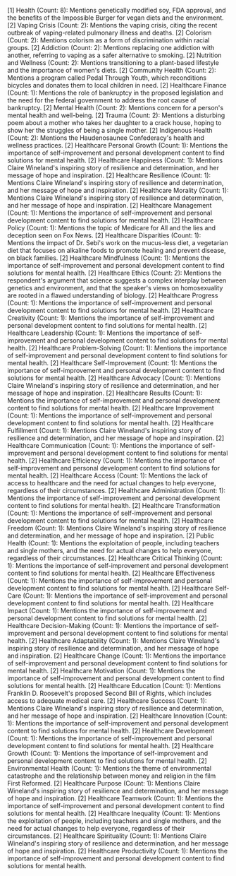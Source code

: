 [1] Health (Count: 8): Mentions genetically modified soy, FDA approval, and the benefits of the Impossible Burger for vegan diets and the environment.
	[2] Vaping Crisis (Count: 2): Mentions the vaping crisis, citing the recent outbreak of vaping-related pulmonary illness and deaths.
	[2] Colorism (Count: 2): Mentions colorism as a form of discrimination within racial groups.
	[2] Addiction (Count: 2): Mentions replacing one addiction with another, referring to vaping as a safer alternative to smoking.
	[2] Nutrition and Wellness (Count: 2): Mentions transitioning to a plant-based lifestyle and the importance of women's diets.
	[2] Community Health (Count: 2): Mentions a program called Pedal Through Youth, which reconditions bicycles and donates them to local children in need.
	[2] Healthcare Finance (Count: 1): Mentions the role of bankruptcy in the proposed legislation and the need for the federal government to address the root cause of bankruptcy.
	[2] Mental Health (Count: 2): Mentions concern for a person's mental health and well-being.
	[2] Trauma (Count: 2): Mentions a disturbing poem about a mother who takes her daughter to a crack house, hoping to show her the struggles of being a single mother.
	[2] Indigenous Health (Count: 2): Mentions the Haudenosaunee Confederacy's health and wellness practices.
	[2] Healthcare Personal Growth (Count: 1): Mentions the importance of self-improvement and personal development content to find solutions for mental health.
	[2] Healthcare Happiness (Count: 1): Mentions Claire Wineland's inspiring story of resilience and determination, and her message of hope and inspiration.
	[2] Healthcare Resilience (Count: 1): Mentions Claire Wineland's inspiring story of resilience and determination, and her message of hope and inspiration.
	[2] Healthcare Morality (Count: 1): Mentions Claire Wineland's inspiring story of resilience and determination, and her message of hope and inspiration.
	[2] Healthcare Management (Count: 1): Mentions the importance of self-improvement and personal development content to find solutions for mental health.
	[2] Healthcare Policy (Count: 1): Mentions the topic of Medicare for All and the lies and deception seen on Fox News.
	[2] Healthcare Disparities (Count: 1): Mentions the impact of Dr. Sebi's work on the mucus-less diet, a vegetarian diet that focuses on alkaline foods to promote healing and prevent disease, on black families.
	[2] Healthcare Mindfulness (Count: 1): Mentions the importance of self-improvement and personal development content to find solutions for mental health.
	[2] Healthcare Ethics (Count: 2): Mentions the respondent's argument that science suggests a complex interplay between genetics and environment, and that the speaker's views on homosexuality are rooted in a flawed understanding of biology.
	[2] Healthcare Progress (Count: 1): Mentions the importance of self-improvement and personal development content to find solutions for mental health.
	[2] Healthcare Creativity (Count: 1): Mentions the importance of self-improvement and personal development content to find solutions for mental health.
	[2] Healthcare Leadership (Count: 1): Mentions the importance of self-improvement and personal development content to find solutions for mental health.
	[2] Healthcare Problem-Solving (Count: 1): Mentions the importance of self-improvement and personal development content to find solutions for mental health.
	[2] Healthcare Self-Improvement (Count: 1): Mentions the importance of self-improvement and personal development content to find solutions for mental health.
	[2] Healthcare Advocacy (Count: 1): Mentions Claire Wineland's inspiring story of resilience and determination, and her message of hope and inspiration.
	[2] Healthcare Results (Count: 1): Mentions the importance of self-improvement and personal development content to find solutions for mental health.
	[2] Healthcare Improvement (Count: 1): Mentions the importance of self-improvement and personal development content to find solutions for mental health.
	[2] Healthcare Fulfillment (Count: 1): Mentions Claire Wineland's inspiring story of resilience and determination, and her message of hope and inspiration.
	[2] Healthcare Communication (Count: 1): Mentions the importance of self-improvement and personal development content to find solutions for mental health.
	[2] Healthcare Efficiency (Count: 1): Mentions the importance of self-improvement and personal development content to find solutions for mental health.
	[2] Healthcare Access (Count: 1): Mentions the lack of access to healthcare and the need for actual changes to help everyone, regardless of their circumstances.
	[2] Healthcare Administration (Count: 1): Mentions the importance of self-improvement and personal development content to find solutions for mental health.
	[2] Healthcare Transformation (Count: 1): Mentions the importance of self-improvement and personal development content to find solutions for mental health.
	[2] Healthcare Freedom (Count: 1): Mentions Claire Wineland's inspiring story of resilience and determination, and her message of hope and inspiration.
	[2] Public Health (Count: 1): Mentions the exploitation of people, including teachers and single mothers, and the need for actual changes to help everyone, regardless of their circumstances.
	[2] Healthcare Critical Thinking (Count: 1): Mentions the importance of self-improvement and personal development content to find solutions for mental health.
	[2] Healthcare Effectiveness (Count: 1): Mentions the importance of self-improvement and personal development content to find solutions for mental health.
	[2] Healthcare Self-Care (Count: 1): Mentions the importance of self-improvement and personal development content to find solutions for mental health.
	[2] Healthcare Impact (Count: 1): Mentions the importance of self-improvement and personal development content to find solutions for mental health.
	[2] Healthcare Decision-Making (Count: 1): Mentions the importance of self-improvement and personal development content to find solutions for mental health.
	[2] Healthcare Adaptability (Count: 1): Mentions Claire Wineland's inspiring story of resilience and determination, and her message of hope and inspiration.
	[2] Healthcare Change (Count: 1): Mentions the importance of self-improvement and personal development content to find solutions for mental health.
	[2] Healthcare Motivation (Count: 1): Mentions the importance of self-improvement and personal development content to find solutions for mental health.
	[2] Healthcare Education (Count: 1): Mentions Franklin D. Roosevelt's proposed Second Bill of Rights, which includes access to adequate medical care.
	[2] Healthcare Success (Count: 1): Mentions Claire Wineland's inspiring story of resilience and determination, and her message of hope and inspiration.
	[2] Healthcare Innovation (Count: 1): Mentions the importance of self-improvement and personal development content to find solutions for mental health.
	[2] Healthcare Development (Count: 1): Mentions the importance of self-improvement and personal development content to find solutions for mental health.
	[2] Healthcare Growth (Count: 1): Mentions the importance of self-improvement and personal development content to find solutions for mental health.
	[2] Environmental Health (Count: 1): Mentions the theme of environmental catastrophe and the relationship between money and religion in the film First Reformed.
	[2] Healthcare Purpose (Count: 1): Mentions Claire Wineland's inspiring story of resilience and determination, and her message of hope and inspiration.
	[2] Healthcare Teamwork (Count: 1): Mentions the importance of self-improvement and personal development content to find solutions for mental health.
	[2] Healthcare Inequality (Count: 1): Mentions the exploitation of people, including teachers and single mothers, and the need for actual changes to help everyone, regardless of their circumstances.
	[2] Healthcare Spirituality (Count: 1): Mentions Claire Wineland's inspiring story of resilience and determination, and her message of hope and inspiration.
	[2] Healthcare Productivity (Count: 1): Mentions the importance of self-improvement and personal development content to find solutions for mental health.

